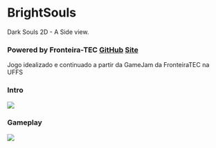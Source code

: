 # BrightSouls
Dark Souls  2D - A Side view.

### Powered by Fronteira-TEC  [GitHub](https://github.com/FronteiraTec) [Site](http://fronteiratec.com) 

Jogo idealizado e continuado a partir da GameJam da FronteiraTEC na UFFS

### Intro
   ![](https://github.com/DouglasKosvoski/BrightSouls/blob/master/screenshots/intro.png)

### Gameplay
   ![](https://github.com/DouglasKosvoski/BrightSouls/blob/master/screenshots/gm1.png)
